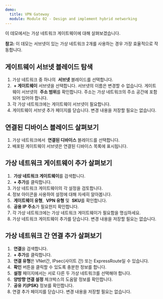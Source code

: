 ```yaml
---
demo:
  title: VPN Gateway
  module: Module 02 - Design and implement hybrid networking
---
```

이 데모에서는 가상 네트워크 게이트웨이에 대해 살펴보겠습니다.

**참고:** 이 데모는 서브넷이 있는 가상 네트워크 2개를 사용하는 경우 가장 효율적으로 작동합니다.

## 게이트웨이 서브넷 블레이드 탐색
1. 가상 네트워크 중 하나의  **서브넷** 블레이드를 선택합니다.
1.  **+ 게이트웨이** 서브넷을 선택합니다. 서브넷의 이름은 변경할 수 없습니다. 게이트웨이 서브넷의  **주소 범위**를 확인합니다. 주소는 가상 네트워크의 주소 공간에 포함되어 있어야 합니다.
1. 각 가상 네트워크에는 게이트웨이 서브넷이 필요합니다.
1. 게이트웨이 서브넷 추가 페이지를 닫습니다. 변경 내용을 저장할 필요는 없습니다.

## 연결된 디바이스 블레이드 살펴보기
1. 가상 네트워크에서  **연결된 디바이스** 블레이드를 선택합니다.
1. 배포된 게이트웨이 서브넷은 연결된 디바이스 목록에 표시됩니다.

## 가상 네트워크 게이트웨이 추가 살펴보기
1.  **가상 네트워크 게이트웨이**를 검색합니다.
1.  **+ 추가**를 클릭합니다.
1. 가상 네트워크 게이트웨이의 각 설정을 검토합니다.
1. 정보 아이콘을 사용하여 설정에 대해 자세히 알아봅니다.
1.  **게이트웨이 유형**,  **VPN 유형** 및  **SKU**를 확인합니다.
1.  **공용 IP 주소**가 필요한지 확인합니다.
1. 각 가상 네트워크에는 가상 네트워크 게이트웨이가 필요함을 명심하세요.
1. 가상 네트워크 게이트웨이 추가를 닫습니다. 변경 내용을 저장할 필요는 없습니다.
   
## 가상 네트워크 간 연결 추가 살펴보기
1.  **연결**을 검색합니다.
1.  **+ 추가**를 클릭합니다.
1.  **연결 유형**은 VNet간, IPsec(사이트 간) 또는 ExpressRoute일 수 있습니다.
1.  **확인** 버튼을 클릭할 수 있도록 충분한 정보를 합니다.
1.  **설정** 페이지에서는 서로 다른 두 가상 네트워크를 선택해야 합니다.
1.  **양방향 연결 설정** 체크박스의 도움말 정보를 확인합니다.
1.  **공유 키(PSK)** 정보를 확인합니다.
1. 연결 추가 페이지를 닫습니다. 변경 내용을 저장할 필요는 없습니다.
